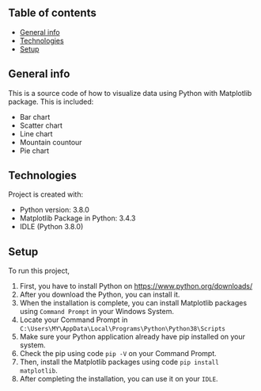 ## Table of contents
* [General info](#general-info)
* [Technologies](#technologies)
* [Setup](#setup)

## General info
This is a source code of how to visualize data using Python with Matplotlib package.
This is included:
* Bar chart
* Scatter chart
* Line chart
* Mountain countour
* Pie chart
	
## Technologies
Project is created with:
* Python version: 3.8.0
* Matplotlib Package in Python: 3.4.3
* IDLE (Python 3.8.0)
	
## Setup
To run this project, 
1. First, you have to install Python on https://www.python.org/downloads/
2. After you download the Python, you can install it.
3. When the installation is complete, you can install Matplotlib packages using `Command Prompt` in your Windows System.
4. Locate your Command Prompt in `C:\Users\MY\AppData\Local\Programs\Python\Python38\Scripts`
5. Make sure your Python application already have pip installed on your system.
6. Check the pip using code `pip -V` on your Command Prompt.
7. Then, install the Matplotlib packages using code `pip install matplotlib`.
8. After completing the installation, you can use it on your `IDLE`. 
